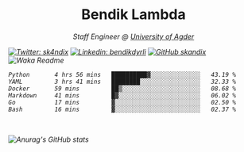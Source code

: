 <h1 align="center"> Bendik Lambda </h1>
<p align="center"><em>Staff Engineer @ <a href="http://www.uia.no">University of Agder</a></p>



[![Twitter: sk4ndix](https://img.shields.io/twitter/follow/sk4ndix?style=social)](https://twitter.com/sk4ndix)
[![Linkedin: bendikdyrli](https://img.shields.io/badge/-bendikdyrli-blue?style=flat-square&logo=Linkedin&logoColor=white&link=https://www.linkedin.com/in/bendikdyrli/)](https://www.linkedin.com/in/bendikdyrli/)
[![GitHub skandix](https://img.shields.io/github/followers/skandix?label=follow&style=social)](https://github.com/skandix)
![Waka Readme](https://github.com/skandix/skandix/workflows/Waka%20Readme/badge.svg)


<!--START_SECTION:waka-->

```text
Python       4 hrs 56 mins   ██████████▓░░░░░░░░░░░░░░   43.19 %
YAML         3 hrs 41 mins   ████████░░░░░░░░░░░░░░░░░   32.33 %
Docker       59 mins         ██▒░░░░░░░░░░░░░░░░░░░░░░   08.68 %
Markdown     41 mins         █▓░░░░░░░░░░░░░░░░░░░░░░░   06.02 %
Go           17 mins         ▓░░░░░░░░░░░░░░░░░░░░░░░░   02.50 %
Bash         16 mins         ▓░░░░░░░░░░░░░░░░░░░░░░░░   02.37 %
```

<!--END_SECTION:waka-->

  <br>
  
![Anurag's GitHub stats](https://github-readme-stats.vercel.app/api?username=skandix&show_icons=true&theme=tokyonight)


